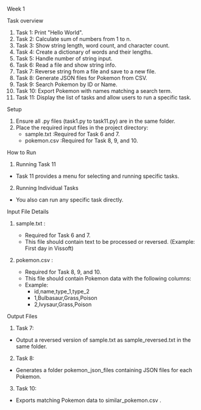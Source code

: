 Week 1

Task overview
1. Task 1: Print "Hello World".
2. Task 2: Calculate sum of numbers from 1 to n.
3. Task 3: Show string length, word count, and character count.
4. Task 4: Create a dictionary of words and their lengths.
5. Task 5: Handle number of string input.
6. Task 6: Read a file and show string info.
7. Task 7: Reverse string from a file and save to a new file.
8. Task 8: Generate JSON files for Pokemon from CSV.
9. Task 9: Search Pokemon by ID or Name.
10. Task 10: Export Pokemon with names matching a search term.
11. Task 11: Display the list of tasks and allow users to run a specific task.


Setup
1. Ensure all .py files (task1.py to task11.py) are in the same folder.
2. Place the required input files in the project directory:
   - sample.txt :Required for Task 6 and 7.
   - pokemon.csv :Required for Task 8, 9, and 10.


How to Run
1. Running Task 11
- Task 11 provides a menu for selecting and running specific tasks.

2. Running Individual Tasks
- You also can run any specific task directly.


Input File Details
1. sample.txt :
   - Required for Task 6 and 7.
   - This file should contain text to be processed or reversed. (Example: First day in Vissoft)

2. pokemon.csv :
   - Required for Task 8, 9, and 10.
   - This file should contain Pokemon data with the following columns:
   - Example:
     - id,name,type_1,type_2
     - 1,Bulbasaur,Grass,Poison
     - 2,Ivysaur,Grass,Poison


Output Files
1. Task 7:
- Output a reversed version of sample.txt as sample_reversed.txt in the same folder.

2. Task 8:
- Generates a folder pokemon_json_files containing JSON files for each Pokemon.

3. Task 10:
- Exports matching Pokemon data to similar_pokemon.csv .
